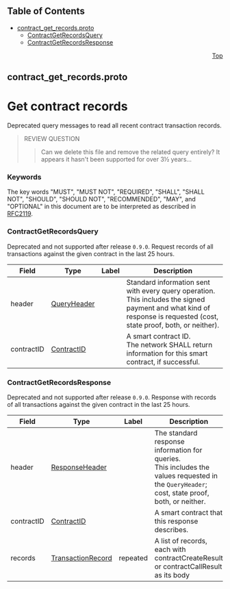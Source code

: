 ## Table of Contents

- [contract_get_records.proto](#contract_get_records-proto)
    - [ContractGetRecordsQuery](#proto-ContractGetRecordsQuery)
    - [ContractGetRecordsResponse](#proto-ContractGetRecordsResponse)
  



<a name="contract_get_records-proto"></a>
<p align="right"><a href="#top">Top</a></p>

## contract_get_records.proto
# Get contract records
Deprecated query messages to read all recent contract transaction records.

> REVIEW QUESTION
>> Can we delete this file and remove the related query entirely?
>> It appears it hasn't been supported for over 3½ years...

### Keywords
The key words "MUST", "MUST NOT", "REQUIRED", "SHALL", "SHALL NOT",
"SHOULD", "SHOULD NOT", "RECOMMENDED", "MAY", and "OPTIONAL" in this
document are to be interpreted as described in [RFC2119](https://www.ietf.org/rfc/rfc2119).


<a name="proto-ContractGetRecordsQuery"></a>

### ContractGetRecordsQuery
Deprecated and not supported after release `0.9.0`.
Request records of all transactions against the given contract in the last 25 hours.


| Field | Type | Label | Description |
| ----- | ---- | ----- | ----------- |
| header | [QueryHeader](#proto-QueryHeader) |  | Standard information sent with every query operation.<br/> This includes the signed payment and what kind of response is requested (cost, state proof, both, or neither). |
| contractID | [ContractID](#proto-ContractID) |  | A smart contract ID.<br/> The network SHALL return information for this smart contract, if successful. |






<a name="proto-ContractGetRecordsResponse"></a>

### ContractGetRecordsResponse
Deprecated and not supported after release `0.9.0`.
Response with records of all transactions against the given contract in the last 25 hours.


| Field | Type | Label | Description |
| ----- | ---- | ----- | ----------- |
| header | [ResponseHeader](#proto-ResponseHeader) |  | The standard response information for queries.<br/> This includes the values requested in the `QueryHeader`; cost, state proof, both, or neither. |
| contractID | [ContractID](#proto-ContractID) |  | A smart contract that this response describes. |
| records | [TransactionRecord](#proto-TransactionRecord) | repeated | A list of records, each with contractCreateResult or contractCallResult as its body |





 <!-- end messages -->

 <!-- end enums -->

 <!-- end HasExtensions -->

 <!-- end services -->



